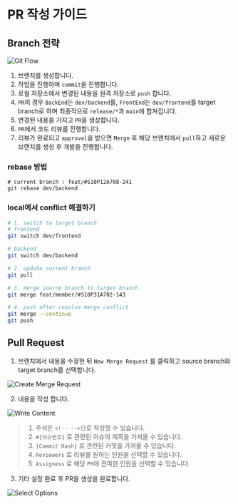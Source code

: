 # PR 작성 가이드

## Branch 전략

![Git Flow](https://github.com/lkt9899/PS/assets/80976609/e0d5d291-e707-4c78-885e-fc9286a48d2f)

1. 브랜치를 생성합니다.
2. 작업을 진행하며 `commit`을 진행합니다.
3. 로컬 저장소에서 변경된 내용을 원격 저장소로 `push` 합니다.
4. `PR`의 경우 `BackEnd`는 `dev/backend`를, `FrontEnd`는 `dev/frontend`를 target branch로 하며 최종적으로 `release/*`과 `main`에 합쳐집니다.
5. 변경된 내용을 가지고 `PR`을 생성합니다.
6. `PR`에서 코드 리뷰를 진행합니다.
8. 리뷰가 완료되고 `approval`을 받으면 `Merge` 후 해당 브랜치에서 `pull`하고 새로운 브랜치를 생성 후 개발을 진행합니다.

### rebase 방법

``` shell
# current branch : feat/#S10P12A708-241
git rebase dev/backend
```

### local에서 conflict 해결하기

``` sh
# 1. switch to target branch
# frontend
git switch dev/frontend

# backend
git switch dev/backend

# 2. update current branch
git pull

# 3. merge source branch to target branch
git merge feat/member/#S10P31A702-143

# 4. push after resolve merge conflict
git merge --continue
git push
```

## Pull Request

1. 브랜치에서 내용을 수정한 뒤 `New Merge Request` 를 클릭하고 source branch와 target branch를 선택합니다.

![Create Merge Request](https://github.com/lkt9899/PS/assets/80976609/483281ef-4b7e-47eb-838c-ad136198d9de)

2. 내용을 작성 합니다.

![Write Content](https://github.com/lkt9899/PS/assets/80976609/fb5a955e-17ac-47b8-9e28-6daccc03bbe9)

> 1. 주석은 `<!-- -->`으로 작성할 수 있습니다.
> 2. `#{이슈번호}` 로 관련된 이슈의 제목을 가져올 수 있습니다.
> 3. `{Commit Hash}` 로 관련된 커밋을 가져올 수 있습니다.
> 4. `Reviewers` 로 리뷰를 원하는 인원을 선택할 수 있습니다.
> 5. `Assigness` 로 해당 `PR`에 관여한 인원을 선택할 수 있습니다.

3. 기타 설정 완료 후 PR을 생성을 완료합니다.

![Select Options](https://github.com/lkt9899/PS/assets/80976609/b7b47e5e-6b5a-48e8-8bff-a9d8694c67dd)
